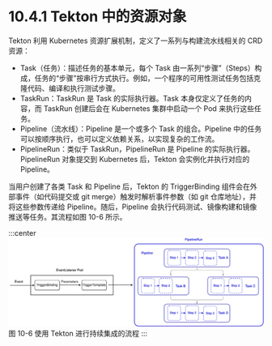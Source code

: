 # 10.4.1 Tekton 中的资源对象

Tekton 利用 Kubernetes 资源扩展机制，定义了一系列与构建流水线相关的 CRD 资源：

- Task（任务）：描述任务的基本单元，每个 Task 由一系列“步骤”（Steps）构成，任务的“步骤”按串行方式执行。例如，一个程序的可用性测试任务包括克隆代码、编译和执行测试步骤。
- TaskRun：TaskRun 是 Task 的实际执行器。Task 本身仅定义了任务的内容，而 TaskRun 创建后会在 Kubernetes 集群中启动一个 Pod 来执行这些任务。
- Pipeline（流水线）：Pipeline 是一个或多个 Task 的组合。Pipeline 中的任务可以按顺序执行，也可以定义依赖关系，以实现复杂的工作流。
- PipelineRun：类似于 TaskRun，PipelineRun 是 Pipeline 的实际执行器。PipelineRun 对象提交到 Kubernetes 后，Tekton 会实例化并执行对应的 Pipeline。

当用户创建了各类 Task 和 Pipeline 后，Tekton 的 TriggerBinding 组件会在外部事件（如代码提交或 git merge）触发时解析事件参数（如 git 仓库地址），并将这些参数传递给 Pipeline。随后，Pipeline 会执行代码测试、镜像构建和镜像推送等任务。其流程如图 10-6 所示。

:::center
  ![](../assets/tekton-pipeline.png)<br/>
  图 10-6 使用 Tekton 进行持续集成的流程
:::



